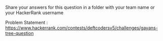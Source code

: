 Share your answers for this question in a folder with your team name or your HackerRank username 

Problem Statement : https://www.hackerrank.com/contests/deftcodersv5/challenges/gayans-tree-question
